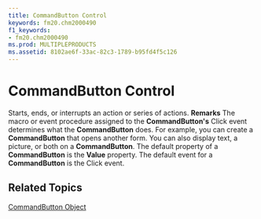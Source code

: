 ```yaml
---
title: CommandButton Control
keywords: fm20.chm2000490
f1_keywords:
- fm20.chm2000490
ms.prod: MULTIPLEPRODUCTS
ms.assetid: 8102ae6f-33ac-82c3-1789-b95fd4f5c126
---
```



# CommandButton Control



Starts, ends, or interrupts an action or series of actions.
 **Remarks**
The macro or event procedure assigned to the  **CommandButton's** Click event determines what the **CommandButton** does. For example, you can create a **CommandButton** that opens another form. You can also display text, a picture, or both on a **CommandButton**.
The default property of a  **CommandButton** is the **Value** property.
The default event for a  **CommandButton** is the Click event.

## Related Topics

[CommandButton Object](http://msdn.microsoft.com/library/9d629837-e86c-4534-a44b-9f7579aca12c%28Office.15%29.aspx)



